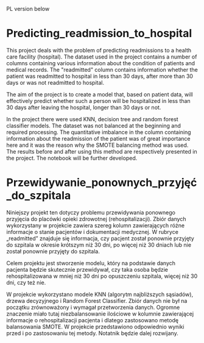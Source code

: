 PL version below
# Predicting_readmission_to_hospital

This project deals with the problem of predicting readmissions to a health care facility (hospital). The dataset used in the project contains a number of columns containing various information about the condition of patients and medical records. The "readmitted" column contains information whether the patient was readmitted to hospital in less than 30 days, after more than 30 days or  was not readmitted to hospital.

The aim of the project is to create a model that, based on patient data, will effectively predict whether such a person will be hospitalized in less than 30 days after leaving the hospital, longer than 30 days or not.

In the project there were used KNN, decision tree and random forest classifier models. The dataset was not balanced at the beginning and required processing. The quantitative imbalance in the column containing information about the readmission of the patient was of great importance here and it was the reason why the SMOTE balancing method was used. The results before and after using this method are respectively presented in the project. The notebook will be further developed.

# Przewidywanie_ponownych_przyjęć_do_szpitala

Niniejszy projekt ten dotyczy problemu przewidywania ponownego przyjęcia do placówki opieki zdrowotnej (rehospitalizacji). Zbiór danych wykorzystany w projekcie zawiera szereg kolumn zawierających różne informacje o stanie pacjentów i dokumentacji medycznej. W rubryce „readmitted” znajduje się informacja, czy pacjent został ponownie przyjęty do szpitala w okresie krótszym niż 30 dni, po więcej niż 30 dniach lub nie został ponownie przyjęty do szpitala.

Celem projektu jest stworzenie modelu, który na podstawie danych pacjenta będzie skutecznie przewidywał, czy taka osoba będzie rehospitalizowana w mniej niż 30 dni po opuszczeniu szpitala, więcej niż 30 dni, czy też nie.

W projekcie wykorzystano modele KNN (algorytm najbliższych sąsiadów), drzewa decyzyjnego i Random Forest Classifier. Zbiór danych nie był na początku zrównoważony i wymagał przetworzenia danych. Ogromne znaczenie miało tutaj niezbalansowanie ilościowe w kolumnie zawierającej informacje o rehospitalizacji pacjenta i dlatego zastosowano metodę balansowania SMOTE. W projekcie przedstawiono odpowiednio wyniki przed i po zastosowaniu tej metody. Notatnik będzie dalej rozwijany.

